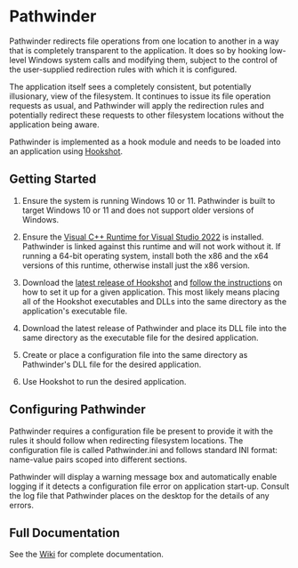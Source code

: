 # Pathwinder

Pathwinder redirects file operations from one location to another in a way that is completely transparent to the application. It does so by hooking low-level Windows system calls and modifying them, subject to the control of the user-supplied redirection rules with which it is configured.

The application itself sees a completely consistent, but potentially illusionary, view of the filesystem. It continues to issue its file operation requests as usual, and Pathwinder will apply the redirection rules and potentially redirect these requests to other filesystem locations without the application being aware.

Pathwinder is implemented as a hook module and needs to be loaded into an application using [Hookshot](https://github.com/samuelgr/Hookshot).


## Getting Started

1. Ensure the system is running Windows 10 or 11. Pathwinder is built to target Windows 10 or 11 and does not support older versions of Windows.

1. Ensure the [Visual C++ Runtime for Visual Studio 2022](https://docs.microsoft.com/en-us/cpp/windows/latest-supported-vc-redist) is installed. Pathwinder is linked against this runtime and will not work without it. If running a 64-bit operating system, install both the x86 and the x64 versions of this runtime, otherwise install just the x86 version.

1. Download the [latest release of Hookshot](https://github.com/samuelgr/Hookshot/releases) and [follow the instructions](https://github.com/samuelgr/Hookshot/blob/master/USERS.md#getting-started) on how to set it up for a given application. This most likely means placing all of the Hookshot executables and DLLs into the same directory as the application's executable file.

1. Download the latest release of Pathwinder and place its DLL file into the same directory as the executable file for the desired application.

1. Create or place a configuration file into the same directory as Pathwinder's DLL file for the desired application.

1. Use Hookshot to run the desired application.


## Configuring Pathwinder

Pathwinder requires a configuration file be present to provide it with the rules it should follow when redirecting filesystem locations.  The configuration file is called Pathwinder.ini and follows standard INI format: name-value pairs scoped into different sections.

Pathwinder will display a warning message box and automatically enable logging if it detects a configuration file error on application start-up. Consult the log file that Pathwinder places on the desktop for the details of any errors.


## Full Documentation

See the [Wiki](https://github.com/samuelgr/Pathwinder/wiki) for complete documentation.
